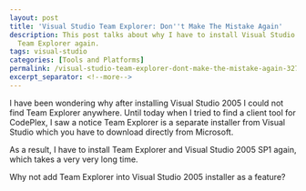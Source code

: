 ```yaml
---
layout: post
title: 'Visual Studio Team Explorer: Don''t Make The Mistake Again'
description: This post talks about why I have to install Visual Studio 2005 SP1 and
  Team Explorer again.
tags: visual-studio
categories: [Tools and Platforms]
permalink: /visual-studio-team-explorer-dont-make-the-mistake-again-3273c5621b82
excerpt_separator: <!--more-->
---
```

I have been wondering why after installing Visual Studio 2005 I could not find Team Explorer anywhere. Until today when I tried to find a client tool for CodePlex, I saw a notice Team Explorer is a separate installer from Visual Studio which you have to download directly from Microsoft.

As a result, I have to install Team Explorer and Visual Studio 2005 SP1 again, which takes a very very long time.

Why not add Team Explorer into Visual Studio 2005 installer as a feature?
<!--more-->